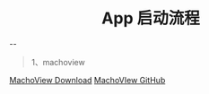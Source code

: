 <h1><center>App 启动流程</center></h1>

--
> 1、machoview



[MachoView Download](https://sourceforge.net/projects/machoview/)
[MachoVIew GitHub](https://github.com/gdbinit/MachOView.git)
